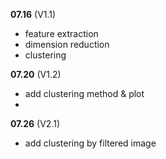 __07.16__ (V1.1)  
- feature extraction
- dimension reduction 
- clustering  

__07.20__ (V1.2)   
- add clustering method & plot
- 
__07.26__ (V2.1)   
- add clustering by filtered image

